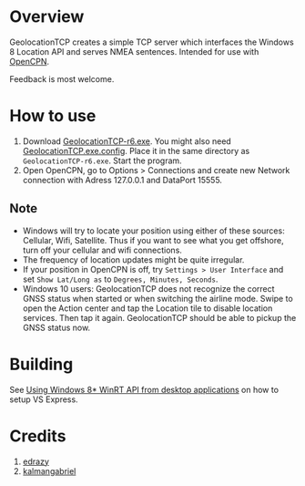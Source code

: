# Overview
GeolocationTCP creates a simple TCP server which interfaces the Windows 8 Location API and serves NMEA sentences. Intended for use with [OpenCPN](http://opencpn.org).

Feedback is most welcome.

# How to use
1. Download [GeolocationTCP-r6.exe](https://bitbucket.org/petrsimon/geolocationtcp/downloads/GeolocationTCP-r6.exe). You might also need [GeolocationTCP.exe.config](https://bitbucket.org/petrsimon/geolocationtcp/downloads/GeolocationTCP.exe.config). Place it in the same directory as `GeolocationTCP-r6.exe`. Start the program.
2. Open OpenCPN, go to Options > Connections and create new Network connection with Adress 127.0.0.1 and DataPort 15555.

## Note
- Windows will try to locate your position using either of these sources: Cellular, Wifi, Satellite. Thus if you want to see what you get offshore, turn off your cellular and wifi connections.
- The frequency of location updates might be quite irregular. 
- If your position in OpenCPN is off, try `Settings > User Interface` and set `Show Lat/Long as` to `Degrees, Minutes, Seconds`.
- Windows 10 users: GeolocationTCP does not recognize the correct GNSS status when started or when switching the airline mode. Swipe to open the Action center and tap the Location tile to disable location services. Then tap it again. GeolocationTCP should be able to pickup the GNSS status now.


# Building
See [Using Windows 8* WinRT API from desktop applications](http://software.intel.com/en-us/articles/using-winrt-apis-from-desktop-applications) on how to setup VS Express.

# Credits
1. [edrazy](http://www.codeproject.com/Articles/13232/A-very-basic-TCP-server-written-in-C)
2. [kalmangabriel](http://forum.gpsgate.com/topic.asp?TOPIC_ID=13491)